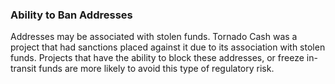 ### Ability to Ban Addresses
Addresses may be associated with stolen funds. Tornado Cash was 
a project that had sanctions placed against it due to its 
association with stolen funds. Projects that have the 
ability to block these addresses, or freeze in-transit funds 
are more likely to avoid this type of regulatory risk.

